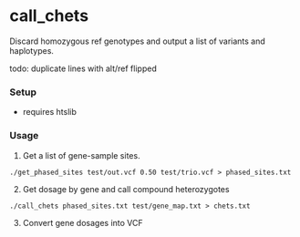 # call_chets
Discard homozygous ref genotypes and output a list of variants and haplotypes.

todo: duplicate lines with alt/ref flipped

### Setup
* requires htslib


### Usage

1. Get a list of gene-sample sites.
```
./get_phased_sites test/out.vcf 0.50 test/trio.vcf > phased_sites.txt
```

2. Get dosage by gene and call compound heterozygotes
```
./call_chets phased_sites.txt test/gene_map.txt > chets.txt
```

3. Convert gene dosages into VCF
```

```

